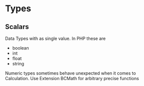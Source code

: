 # Types

## Scalars

Data Types with as single value. In PHP these are

- boolean
- int
- float
- string

Numeric types sometimes behave unexpected when it comes to Calculation. Use Extension BCMath for arbitrary precise functions

